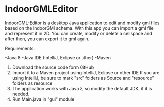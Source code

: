 # IndoorGMLEditor

IndoorGML-Editor is a desktop Java application to edit and modify gml files based on the IndoorGMl schema. With this app you can import
a gml file and represent it in 2D. You can create, modify or delete a cellspace and after then, you can export it to gml again.

Requirements:

-Java 8
-Java IDE (IntelliJ, Eclipse or other)
-Maven

1. Download the source code form GitHub 
2. Import it to a Maven project using IntelliJ, Eclipse or other IDE
   If you are using IntelliJ, be sure to mark "src" folders as Source and "resource" folders as resource
3. The application works with Java 8, so modify the default JDK, if it is needed.
4. Run Main.java in "gui" module
